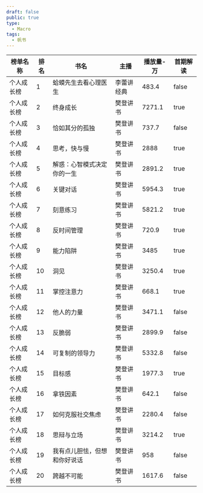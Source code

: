 ```yaml
---
draft: false
public: true
type:
  - Macro
tags:
  - 帆书
---
```


| 榜单名称  | 排名  | 书名             | 主播    | 播放量-万  | 首期解读  |
| ----- | --- | -------------- | ----- | ------ | ----- |
| 个人成长榜 | 1   | 蛤蟆先生去看心理医生     | 李蕾讲经典 | 483.4  | false |
| 个人成长榜 | 2   | 终身成长           | 樊登讲书  | 7271.1 | true  |
| 个人成长榜 | 3   | 恰如其分的孤独        | 樊登讲书  | 737.7  | false |
| 个人成长榜 | 4   | 思考，快与慢         | 樊登讲书  | 2888   | true  |
| 个人成长榜 | 5   | 解惑：心智模式决定你的一生  | 樊登讲书  | 2891.2 | true  |
| 个人成长榜 | 6   | 关键对话           | 樊登讲书  | 5954.3 | true  |
| 个人成长榜 | 7   | 刻意练习           | 樊登讲书  | 5821.2 | true  |
| 个人成长榜 | 8   | 反时间管理          | 樊登讲书  | 720.9  | true  |
| 个人成长榜 | 9   | 能力陷阱           | 樊登讲书  | 3485   | true  |
| 个人成长榜 | 10  | 洞见             | 樊登讲书  | 3250.4 | true  |
| 个人成长榜 | 11  | 掌控注意力          | 樊登讲书  | 668.1  | true  |
| 个人成长榜 | 12  | 他人的力量          | 樊登讲书  | 3471.1 | false |
| 个人成长榜 | 13  | 反脆弱            | 樊登讲书  | 2899.9 | false |
| 个人成长榜 | 14  | 可复制的领导力        | 樊登讲书  | 5332.8 | false |
| 个人成长榜 | 15  | 目标感            | 樊登讲书  | 1977.3 | true  |
| 个人成长榜 | 16  | 拿铁因素           | 樊登讲书  | 642.1  | false |
| 个人成长榜 | 17  | 如何克服社交焦虑       | 樊登讲书  | 2280.4 | false |
| 个人成长榜 | 18  | 思辩与立场          | 樊登讲书  | 3214.2 | true  |
| 个人成长榜 | 19  | 我有点儿胆怯，但想和你好说话 | 樊登讲书  | 958    | false |
| 个人成长榜 | 20  | 跨越不可能          | 樊登讲书  | 1617.6 | false |

